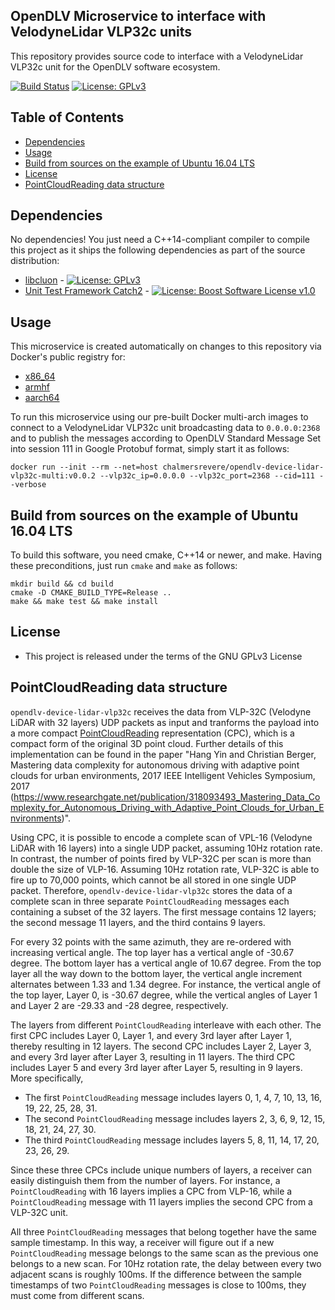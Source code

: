 ## OpenDLV Microservice to interface with VelodyneLidar VLP32c units

This repository provides source code to interface with a VelodyneLidar VLP32c
unit for the OpenDLV software ecosystem.

[![Build Status](https://travis-ci.org/chalmers-revere/opendlv-device-lidar-vlp32c.svg?branch=master)](https://travis-ci.org/chalmers-revere/opendlv-device-lidar-vlp32c) [![License: GPLv3](https://img.shields.io/badge/license-GPL--3-blue.svg
)](https://www.gnu.org/licenses/gpl-3.0.txt)


## Table of Contents
* [Dependencies](#dependencies)
* [Usage](#usage)
* [Build from sources on the example of Ubuntu 16.04 LTS](#build-from-sources-on-the-example-of-ubuntu-1604-lts)
* [License](#license)
* [PointCloudReading data structure](#pointcloudreading-data-structure)


## Dependencies
No dependencies! You just need a C++14-compliant compiler to compile this
project as it ships the following dependencies as part of the source distribution:

* [libcluon](https://github.com/chrberger/libcluon) - [![License: GPLv3](https://img.shields.io/badge/license-GPL--3-blue.svg
)](https://www.gnu.org/licenses/gpl-3.0.txt)
* [Unit Test Framework Catch2](https://github.com/catchorg/Catch2/releases/tag/v2.1.2) - [![License: Boost Software License v1.0](https://img.shields.io/badge/License-Boost%20v1-blue.svg)](http://www.boost.org/LICENSE_1_0.txt)


## Usage
This microservice is created automatically on changes to this repository via Docker's public registry for:
* [x86_64](https://hub.docker.com/r/chalmersrevere/opendlv-device-lidar-vlp32c-amd64/tags/)
* [armhf](https://hub.docker.com/r/chalmersrevere/opendlv-device-lidar-vlp32c-armhf/tags/)
* [aarch64](https://hub.docker.com/r/chalmersrevere/opendlv-device-lidar-vlp32c-aarch64/tags/)

To run this microservice using our pre-built Docker multi-arch images to connect
to a VelodyneLidar VLP32c unit broadcasting data to `0.0.0.0:2368` and to publish
the messages according to OpenDLV Standard Message Set into session 111 in
Google Protobuf format, simply start it as follows:

```
docker run --init --rm --net=host chalmersrevere/opendlv-device-lidar-vlp32c-multi:v0.0.2 --vlp32c_ip=0.0.0.0 --vlp32c_port=2368 --cid=111 --verbose
```

## Build from sources on the example of Ubuntu 16.04 LTS
To build this software, you need cmake, C++14 or newer, and make. Having these
preconditions, just run `cmake` and `make` as follows:

```
mkdir build && cd build
cmake -D CMAKE_BUILD_TYPE=Release ..
make && make test && make install
```


## License

* This project is released under the terms of the GNU GPLv3 License


## PointCloudReading data structure

`opendlv-device-lidar-vlp32c` receives the data from VLP-32C (Velodyne LiDAR with 32 layers)
UDP packets as input and tranforms the payload into a more compact [PointCloudReading](https://github.com/chalmers-revere/opendlv.standard-message-set/blob/bd5007e7723654563c388129a96a70b559f7fef6/opendlv.odvd#L165-L172)
representation (CPC), which is a compact form of the original 3D point cloud.
Further details of this implementation can be found in the paper
"Hang Yin and Christian Berger, Mastering data complexity for autonomous driving with adaptive point clouds for urban environments, 2017 IEEE Intelligent Vehicles Symposium, 2017 (https://www.researchgate.net/publication/318093493_Mastering_Data_Complexity_for_Autonomous_Driving_with_Adaptive_Point_Clouds_for_Urban_Environments)".

Using CPC, it is possible to encode a complete scan of VPL-16 (Velodyne LiDAR with 16 layers)
into a single UDP packet, assuming 10Hz rotation rate. In contrast, the number of points fired
by VLP-32C per scan is more than double the size of VLP-16. Assuming 10Hz rotation rate, VLP-32C
is able to fire up to 70,000 points, which cannot be all stored in one single UDP packet. Therefore,
`opendlv-device-lidar-vlp32c` stores the data of a complete scan in three separate `PointCloudReading`
messages each containing a subset of the 32 layers. The first message contains 12 layers; the second
message 11 layers, and the third contains 9 layers.

For every 32 points with the same azimuth, they are re-ordered with increasing vertical angle. The top
layer has a vertical angle of -30.67 degree. The bottom layer has a vertical angle of 10.67 degree. From
the top layer all the way down to the bottom layer, the vertical angle increment alternates between 1.33
and 1.34 degree. For instance, the vertical angle of the top layer, Layer 0, is -30.67 degree, while the
vertical angles of Layer 1 and Layer 2 are -29.33 and -28 degree, respectively.

The layers from different `PointCloudReading` interleave with each other. The first CPC includes Layer 0,
Layer 1, and every 3rd layer after Layer 1, thereby resulting in 12 layers. The second CPC includes Layer 2,
Layer 3, and every 3rd layer after Layer 3, resulting in 11 layers. The third CPC includes Layer 5 and
every 3rd layer after Layer 5, resulting in 9 layers. More specifically,

* The first `PointCloudReading` message includes layers 0, 1, 4, 7, 10, 13, 16, 19, 22, 25, 28, 31.
* The second `PointCloudReading` message includes layers 2, 3, 6, 9, 12, 15, 18, 21, 24, 27, 30.
* The third `PointCloudReading` message includes layers 5, 8, 11, 14, 17, 20, 23, 26, 29.

Since these three CPCs include unique numbers of layers, a receiver can easily distinguish them from the
number of layers. For instance, a `PointCloudReading` with 16 layers implies a CPC from VLP-16, while a
`PointCloudReading` message with 11 layers implies the second CPC from a VLP-32C unit.

All three `PointCloudReading` messages that belong together have the same sample timestamp. In this way,
a receiver will figure out if a new `PointCloudReading` message belongs to the same scan as the previous
one belongs to a new scan. For 10Hz rotation rate, the delay between every two adjacent scans is roughly
100ms. If the difference between the sample timestamps of two `PointCloudReading` messages is close to
100ms, they must come from different scans. 
